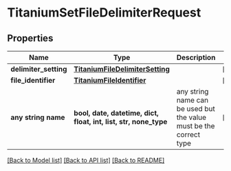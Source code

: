 # TitaniumSetFileDelimiterRequest


## Properties
Name | Type | Description | Notes
------------ | ------------- | ------------- | -------------
**delimiter_setting** | [**TitaniumFileDelimiterSetting**](TitaniumFileDelimiterSetting.md) |  | [optional] 
**file_identifier** | [**TitaniumFileIdentifier**](TitaniumFileIdentifier.md) |  | [optional] 
**any string name** | **bool, date, datetime, dict, float, int, list, str, none_type** | any string name can be used but the value must be the correct type | [optional]

[[Back to Model list]](../README.md#documentation-for-models) [[Back to API list]](../README.md#documentation-for-api-endpoints) [[Back to README]](../README.md)


